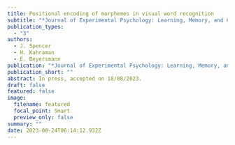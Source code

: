 ```yaml
---
title: Positional encoding of morphemes in visual word recognition
subtitle: "*Journal of Experimental Psychology: Learning, Memory, and Cognition*."
publication_types:
  - "3"
authors:
  - J. Spencer
  - H. Kahraman
  - E. Beyersmann
publication: "*Journal of Experimental Psychology: Learning, Memory, and Cognition*"
publication_short: ""
abstract: In press, accepted on 18/08/2023.
draft: false
featured: false
image:
  filename: featured
  focal_point: Smart
  preview_only: false
summary: ""
date: 2023-08-24T06:14:12.932Z
---
```


